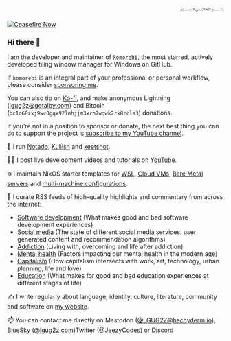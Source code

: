 <div dir="rtl">﷽</div>

[![Ceasefire Now](https://badge.techforpalestine.org/default)](https://techforpalestine.org/learn-more)

### Hi there 👋

I am the developer and maintainer of [`komorebi`](https://github.com/LGUG2Z/komorebi), the most starred, actively developed tiling window manager for Windows on GitHub.

If `komorebi` is an integral part of your professional or personal workflow, please consider [sponsoring me](https://github.com/sponsors/LGUG2Z).

You can also tip on [Ko-fi](https://ko-fi.com/lgug2z/), and make anonymous Lightning ([lgug2z@getalby.com](https://getalby.com/p/lgug2z)) and Bitcoin (`bc1q68zxj9wc0gqx92lmhjjm3xrh7wqwk2rx8rcls3`) donations.

If you're not in a position to sponsor or donate, the next best thing you can do to support the project is [subscribe to my YouTube channel](https://www.youtube.com/channel/UCeai3-do-9O4MNy9_xjO6mg?sub_confirmation=1).

🔧 I run [Notado](https://notado.app), [Kullish](https://kulli.sh) and [xeetshot](https://xeetshot.lgug2z.com).

👩‍💻 I post live development videos and tutorials on [YouTube](https://www.youtube.com/channel/UCeai3-do-9O4MNy9_xjO6mg?sub_confirmation=1).

❄️ I maintain NixOS starter templates for [WSL](https://github.com/LGUG2Z/nixos-wsl-starter), [Cloud VMs](https://github.com/LGUG2Z/nixos-hetzner-cloud-starter), [Bare Metal servers](https://github.com/LGUG2Z/nixos-hetzner-robot-starter) and [multi-machine configurations](https://github.com/LGUG2Z/nixos-multi-machine-starter).

🔭 I curate RSS feeds of high-quality highlights and commentary from across the internet:
- [Software development](https://notado.app/feeds/jado/software-development) (What makes good and bad software development experiences)
- [Social media](https://notado.app/feeds/jado/social-media) (The state of different social media services, user generated content and recommendation algorithms)
- [Addiction](https://notado.app/feeds/jado/addiction) (Living with, overcoming and life after addiction)
- [Mental health](https://notado.app/feeds/jado/mental-health) (Factors impacting our mental health in the modern age)
- [Capitalism](https://notado.app/feeds/jado/capitalism) (How capitalism intersects with work, art, technology, urban planning, life and love)
- [Education](https://notado.app/feeds/jado/education) (What makes for good and bad education experiences at different stages of life)

✍️ I write regularly about language, identity, culture, literature, community and software on [my website](https://LGUG2Z.com).

📫 You can contact me directly on Mastodon ([@LGUG2Z@hachyderm.io](https://hachyderm.io/@LGUG2Z)), BlueSky ([@lgug2z.com](https://bsky.app/profile/lgug2z.com))Twitter ([@JeezyCodes](https://twitter.com/JeezyCodes)) or [Discord](https://discord.gg/mGkn66PHkx)

<!--
**LGUG2Z/LGUG2Z** is a ✨ _special_ ✨ repository because its `README.md` (this file) appears on your GitHub profile.

Here are some ideas to get you started:

- 🔭 I’m currently working on ...
- 🌱 I’m currently learning ...
- 👯 I’m looking to collaborate on ...
- 🤔 I’m looking for help with ...
- 💬 Ask me about ...
- 📫 How to reach me: ...
- 😄 Pronouns: ...
- ⚡ Fun fact: ...
-->
